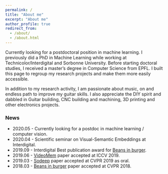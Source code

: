 ```yaml
---
permalink: /
title: "About me"
excerpt: "About me"
author_profile: true
redirect_from: 
  - /about/
  - /about.html
---
```


Currently looking for a postdoctoral position in machine learning. I previously did a PhD in Machine Learning while working at Technicolor/Interdigital and Sorbonne University. 
Before starting doctoral studies, I received a master’s degree in Computer Science from EPFL.
I built this page to regroup my research projects and make them more easily accessible.

In addition to my research activity, I am passionate about music, on and endless path to improve my guitar skills. I also appreciate the DIY spirit and dabbled in Guitar building, CNC building and machining, 3D printing and other electronics projects. 


### News

* 2020.05 - Currently looking for a postdoc in machine learning / computer vision.
* 2020.04 - Scientific seminar on Visual-Semantic Embeddings at Interdigital. 
* 2019.09 - Interdigital Best publication award for [Beans in burger](http://m-eng.github.io/publications/beans-in-burger).
* 2019.06 - [VideoMem](http://m-eng.github.io/publications/videomem) paper accepted at ICCV 2019.
* 2019.03 - [Sodeep](http://m-eng.github.io/publications/sodeep) paper accepted at CVPR 2019 as oral.
* 2018.03 - [Beans in burger](http://m-eng.github.io/publications/beans-in-burger) paper accepted at CVPR 2018.